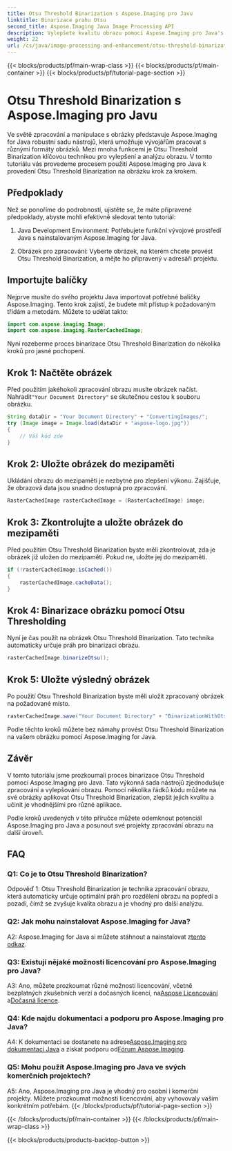 ```yaml
---
title: Otsu Threshold Binarization s Aspose.Imaging pro Javu
linktitle: Binarizace prahu Otsu
second_title: Aspose.Imaging Java Image Processing API
description: Vylepšete kvalitu obrazu pomocí Aspose.Imaging pro Java's Otsu Threshold Binarization. Postupujte podle našeho podrobného průvodce pro dokonalé zpracování obrazu.
weight: 22
url: /cs/java/image-processing-and-enhancement/otsu-threshold-binarization/
---
```


{{< blocks/products/pf/main-wrap-class >}}
{{< blocks/products/pf/main-container >}}
{{< blocks/products/pf/tutorial-page-section >}}

# Otsu Threshold Binarization s Aspose.Imaging pro Javu

Ve světě zpracování a manipulace s obrázky představuje Aspose.Imaging for Java robustní sadu nástrojů, která umožňuje vývojářům pracovat s různými formáty obrázků. Mezi mnoha funkcemi je Otsu Threshold Binarization klíčovou technikou pro vylepšení a analýzu obrazu. V tomto tutoriálu vás provedeme procesem použití Aspose.Imaging pro Java k provedení Otsu Threshold Binarization na obrázku krok za krokem.

## Předpoklady

Než se ponoříme do podrobností, ujistěte se, že máte připravené předpoklady, abyste mohli efektivně sledovat tento tutoriál:

1. Java Development Environment: Potřebujete funkční vývojové prostředí Java s nainstalovaným Aspose.Imaging for Java.

2. Obrázek pro zpracování: Vyberte obrázek, na kterém chcete provést Otsu Threshold Binarization, a mějte ho připravený v adresáři projektu.

## Importujte balíčky

Nejprve musíte do svého projektu Java importovat potřebné balíčky Aspose.Imaging. Tento krok zajistí, že budete mít přístup k požadovaným třídám a metodám. Můžete to udělat takto:

```java
import com.aspose.imaging.Image;
import com.aspose.imaging.RasterCachedImage;
```

Nyní rozeberme proces binarizace Otsu Threshold Binarization do několika kroků pro jasné pochopení.

## Krok 1: Načtěte obrázek


 Před použitím jakéhokoli zpracování obrazu musíte obrázek načíst. Nahradit`"Your Document Directory"` se skutečnou cestou k souboru obrázku. 

```java
String dataDir = "Your Document Directory" + "ConvertingImages/";
try (Image image = Image.load(dataDir + "aspose-logo.jpg"))
{
    // Váš kód zde
}
```

## Krok 2: Uložte obrázek do mezipaměti

Ukládání obrazu do mezipaměti je nezbytné pro zlepšení výkonu. Zajišťuje, že obrazová data jsou snadno dostupná pro zpracování.

```java
RasterCachedImage rasterCachedImage = (RasterCachedImage) image;
```

## Krok 3: Zkontrolujte a uložte obrázek do mezipaměti

Před použitím Otsu Threshold Binarization byste měli zkontrolovat, zda je obrázek již uložen do mezipaměti. Pokud ne, uložte jej do mezipaměti.

```java
if (!rasterCachedImage.isCached())
{
    rasterCachedImage.cacheData();
}
```

## Krok 4: Binarizace obrázku pomocí Otsu Thresholding

Nyní je čas použít na obrázek Otsu Threshold Binarization. Tato technika automaticky určuje práh pro binarizaci obrazu.

```java
rasterCachedImage.binarizeOtsu();
```

## Krok 5: Uložte výsledný obrázek

Po použití Otsu Threshold Binarization byste měli uložit zpracovaný obrázek na požadované místo.

```java
rasterCachedImage.save("Your Document Directory" + "BinarizationWithOtsuThreshold_out.jpg");
```

Podle těchto kroků můžete bez námahy provést Otsu Threshold Binarization na vašem obrázku pomocí Aspose.Imaging for Java.

## Závěr

V tomto tutoriálu jsme prozkoumali proces binarizace Otsu Threshold pomocí Aspose.Imaging pro Java. Tato výkonná sada nástrojů zjednodušuje zpracování a vylepšování obrazu. Pomocí několika řádků kódu můžete na své obrázky aplikovat Otsu Threshold Binarization, zlepšit jejich kvalitu a učinit je vhodnějšími pro různé aplikace.

Podle kroků uvedených v této příručce můžete odemknout potenciál Aspose.Imaging pro Java a posunout své projekty zpracování obrazu na další úroveň.

## FAQ

### Q1: Co je to Otsu Threshold Binarization?

Odpověď 1: Otsu Threshold Binarization je technika zpracování obrazu, která automaticky určuje optimální práh pro rozdělení obrazu na popředí a pozadí, čímž se zvyšuje kvalita obrazu a je vhodný pro další analýzu.

### Q2: Jak mohu nainstalovat Aspose.Imaging for Java?

 A2: Aspose.Imaging for Java si můžete stáhnout a nainstalovat z[tento odkaz](https://releases.aspose.com/imaging/java/).

### Q3: Existují nějaké možnosti licencování pro Aspose.Imaging pro Java?

 A3: Ano, můžete prozkoumat různé možnosti licencování, včetně bezplatných zkušebních verzí a dočasných licencí, na[Aspose Licencování](https://purchase.aspose.com/buy) a[Dočasná licence](https://purchase.aspose.com/temporary-license/).

### Q4: Kde najdu dokumentaci a podporu pro Aspose.Imaging pro Java?

 A4: K dokumentaci se dostanete na adrese[Aspose.Imaging pro dokumentaci Java](https://reference.aspose.com/imaging/java/) a získat podporu od[Fórum Aspose.Imaging](https://forum.aspose.com/).

### Q5: Mohu použít Aspose.Imaging pro Java ve svých komerčních projektech?

A5: Ano, Aspose.Imaging pro Java je vhodný pro osobní i komerční projekty. Můžete prozkoumat možnosti licencování, aby vyhovovaly vašim konkrétním potřebám.
{{< /blocks/products/pf/tutorial-page-section >}}

{{< /blocks/products/pf/main-container >}}
{{< /blocks/products/pf/main-wrap-class >}}

{{< blocks/products/products-backtop-button >}}
